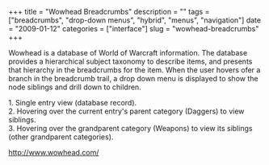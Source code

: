 +++
title = "Wowhead Breadcrumbs"
description = ""
tags = ["breadcrumbs", "drop-down menus", "hybrid", "menus", "navigation"]
date = "2009-01-12"
categories = ["interface"]
slug = "wowhead-breadcrumbs"
+++


<p>Wowhead is a database of World of Warcraft information. The database provides a hierarchical subject taxonomy to describe items, and presents that hierarchy in the breadcrumbs for the item. When the user hovers ofer a  branch in the breadcrumb trail, a drop down menu is displayed to show the node siblings and drill down to children. </p>
<div id="screens-full" class="clear"><div class="caption">1. Single entry view (database record).</div><div class="fullimg clear"><a href="/media/interface/wowhead-breadcrumbs-1.png" class="group" rel="group" title="1. Single entry view (database record)."><img src="/media/interface/wowhead-breadcrumbs-1.png" alt="" class="img-responsive"></a></div></div><div id="screens-full" class="clear"><div class="caption">2. Hovering over the current entry's parent category (Daggers) to view siblings.</div><div class="fullimg clear"><a href="/media/interface/wowhead-breadcrumbs-2.png" class="group" rel="group" title="2. Hovering over the current entry's parent category (Daggers) to view siblings."><img src="/media/interface/wowhead-breadcrumbs-2.png" alt="" class="img-responsive"></a></div></div><div id="screens-full" class="clear"><div class="caption">3. Hovering over the grandparent category (Weapons) to view its siblings (other grandparent categories).</div><div class="fullimg clear"><a href="/media/interface/wowhead-breadcrumbs-3.png" class="group" rel="group" title="3. Hovering over the grandparent category (Weapons) to view its siblings (other grandparent categori..."><img src="/media/interface/wowhead-breadcrumbs-3.png" alt="" class="img-responsive"></a></div></div>        
<p><a href="http://www.wowhead.com/">http://www.wowhead.com/</a></p>

